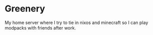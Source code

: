 # Greenery
My home server where I try to tie in nixos and minecraft so I can play modpacks with friends after work.

